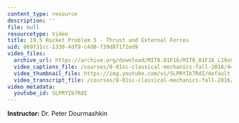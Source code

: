 ```yaml
---
content_type: resource
description: ''
file: null
resourcetype: Video
title: 19.5 Rocket Problem 5 - Thrust and External Forces
uid: 869731cc-1338-4df9-c4d0-f39d871f2ed9
video_files:
  archive_url: https://archive.org/download/MIT8.01F16/MIT8_01F16_L19v05_360p.mp4
  video_captions_file: /courses/8-01sc-classical-mechanics-fall-2016/4c196542735b5099abbf3b937a460b36_SLPRYIb7RdI.vtt
  video_thumbnail_file: https://img.youtube.com/vi/SLPRYIb7RdI/default.jpg
  video_transcript_file: /courses/8-01sc-classical-mechanics-fall-2016/fafa714d6e4a7b454186b41b7db29b23_SLPRYIb7RdI.pdf
video_metadata:
  youtube_id: SLPRYIb7RdI
---
```


**Instructor:** Dr. Peter Dourmashkin